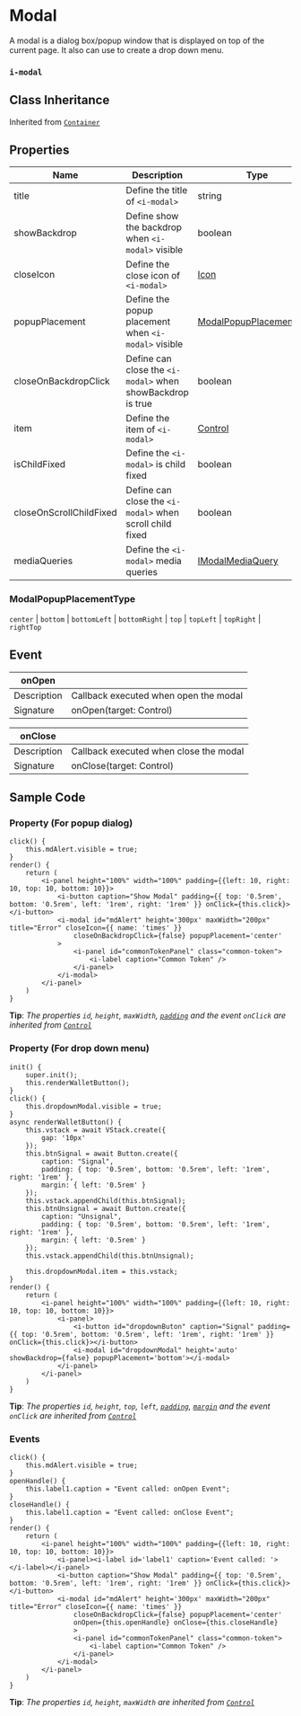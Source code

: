 # Modal

A modal is a dialog box/popup window that is displayed on top of the current page. It also can use to create a drop down menu.

### `i-modal`

## Class Inheritance
Inherited from [`Container`](components/container/README.md)

## Properties
| Name                    | Description                                                | Type                                                                     | Default  |
| ----------------------- | ---------------------------------------------------------- | ------------------------------------------------------------------------ | -------- |
| title                   | Define the title of `<i-modal>`                            | string                                                                   |          |
| showBackdrop            | Define show the backdrop when `<i-modal>` visible          | boolean                                                                  | true     |
| closeIcon               | Define the close icon of `<i-modal>`                       | [Icon](components/customdatatype/README.me#icon)                         |          |
| popupPlacement          | Define the popup placement when `<i-modal>` visible        | [ModalPopupPlacementType](#modalpopupplacementtype)                      | `center` |
| closeOnBackdropClick    | Define can close the `<i-modal>` when showBackdrop is true | boolean                                                                  | true     |
| item                    | Define the item of `<i-modal>`                             | [Control](components/Control/README.md)                                  |          |
| isChildFixed            | Define the `<i-modal>` is child fixed                      | boolean                                                                  | false    |
| closeOnScrollChildFixed | Define can close the `<i-modal>` when scroll child fixed   | boolean                                                                  | false    |
| mediaQueries            | Define the `<i-modal>` media queries                       | [IModalMediaQuery](components/customdatatype/README.md#imodalmediaquery) |          |

### ModalPopupPlacementType
`center` \| `bottom` \| `bottomLeft` \| `bottomRight` \| `top` \| `topLeft` \| `topRight` \| `rightTop`

## Event
| **onOpen**|                                                     |
| -------------- | ---------------------------------------------- |
| Description    | Callback executed when open the modal          |
| Signature      | onOpen(target: Control)                        |

| **onClose**|                                                    |
| -------------- | ---------------------------------------------- |
| Description    | Callback executed when close the modal         |
| Signature      | onClose(target: Control)                       |

## Sample Code

### Property (For popup dialog)
```typescript(samples/i-modal_1.tsx)
click() {
    this.mdAlert.visible = true;
}
render() {
    return (
        <i-panel height="100%" width="100%" padding={{left: 10, right: 10, top: 10, bottom: 10}}>
            <i-button caption="Show Modal" padding={{ top: '0.5rem', bottom: '0.5rem', left: '1rem', right: '1rem' }} onClick={this.click}></i-button>
            <i-modal id="mdAlert" height='300px' maxWidth="200px" title="Error" closeIcon={{ name: 'times' }} 
                closeOnBackdropClick={false} popupPlacement='center'
            >
                <i-panel id="commonTokenPanel" class="common-token">
                    <i-label caption="Common Token" />
                </i-panel>
            </i-modal>
        </i-panel>
    )
}
```
**Tip**: _The properties `id`, `height`, `maxWidth`, [`padding`](components/customdatatype/README.md#ispace) and the event `onClick` are inherited from [`Control`](components/Control/README.md)_

### Property (For drop down menu)
```typescript(samples/i-modal_2.tsx)
init() {
    super.init();
    this.renderWalletButton();
}
click() {
    this.dropdownModal.visible = true;
}
async renderWalletButton() {
    this.vstack = await VStack.create({
        gap: '10px'
    });
    this.btnSignal = await Button.create({
        caption: "Signal",
        padding: { top: '0.5rem', bottom: '0.5rem', left: '1rem', right: '1rem' },
        margin: { left: '0.5rem' }
    });
    this.vstack.appendChild(this.btnSignal);
    this.btnUnsignal = await Button.create({
        caption: "Unsignal",
        padding: { top: '0.5rem', bottom: '0.5rem', left: '1rem', right: '1rem' },
        margin: { left: '0.5rem' }
    });
    this.vstack.appendChild(this.btnUnsignal);
    
    this.dropdownModal.item = this.vstack;
}
render() {
    return (
        <i-panel height="100%" width="100%" padding={{left: 10, right: 10, top: 10, bottom: 10}}>
            <i-panel>
                <i-button id="dropdownButon" caption="Signal" padding={{ top: '0.5rem', bottom: '0.5rem', left: '1rem', right: '1rem' }} onClick={this.click}></i-button>
                <i-modal id="dropdownModal" height='auto' showBackdrop={false} popupPlacement='bottom'></i-modal>
            </i-panel>
        </i-panel>
    )
}
```
**Tip**: _The properties `id`, `height`, `top`, `left`, [`padding`](components/customdatatype/README.md#ispace), [`margin`](components/customdatatype/README.md#ispace) and the event `onClick` are inherited from [`Control`](components/Control/README.md)_

### Events
```typescript(samples/i-modal_3.tsx)
click() {
    this.mdAlert.visible = true;
}
openHandle() {
    this.label1.caption = "Event called: onOpen Event";
}
closeHandle() {
    this.label1.caption = "Event called: onClose Event";
}
render() {
    return (
        <i-panel height="100%" width="100%" padding={{left: 10, right: 10, top: 10, bottom: 10}}>
            <i-panel><i-label id='label1' caption='Event called: '></i-label></i-panel>
            <i-button caption="Show Modal" padding={{ top: '0.5rem', bottom: '0.5rem', left: '1rem', right: '1rem' }} onClick={this.click}></i-button>
            <i-modal id="mdAlert" height='300px' maxWidth="200px" title="Error" closeIcon={{ name: 'times' }} 
                closeOnBackdropClick={false} popupPlacement='center'
                onOpen={this.openHandle} onClose={this.closeHandle}
                >
                <i-panel id="commonTokenPanel" class="common-token">
                    <i-label caption="Common Token" />
                </i-panel>
            </i-modal>
        </i-panel>
    )
}
```
**Tip**: _The properties `id`, `height`, `maxWidth` are inherited from [`Control`](components/Control/README.md)_